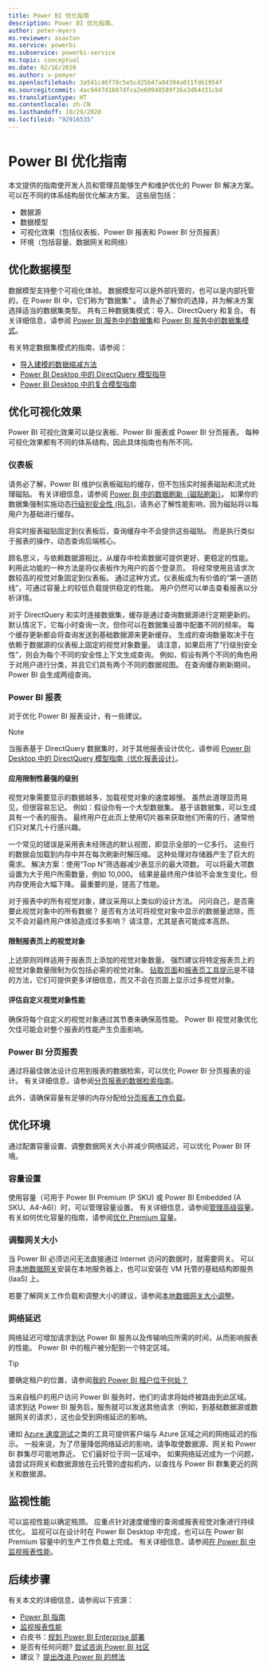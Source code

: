 ```yaml
---
title: Power BI 优化指南
description: Power BI 优化指南。
author: peter-myers
ms.reviewer: asaxton
ms.service: powerbi
ms.subservice: powerbi-service
ms.topic: conceptual
ms.date: 02/16/2020
ms.author: v-pemyer
ms.openlocfilehash: 3a541c46f78c5e5cd25b47a94394a011fd61954f
ms.sourcegitcommit: 4ac9447d1607dfca2e60948589f36a3d64d31cb4
ms.translationtype: HT
ms.contentlocale: zh-CN
ms.lasthandoff: 10/29/2020
ms.locfileid: "92916535"
---
```

# <a name="optimization-guide-for-power-bi"></a>Power BI 优化指南

本文提供的指南使开发人员和管理员能够生产和维护优化的 Power BI 解决方案。 可以在不同的体系结构层优化解决方案。 这些层包括：

- 数据源
- 数据模型
- 可视化效果（包括仪表板、Power BI 报表和 Power BI 分页报表）
- 环境（包括容量、数据网关和网络）

## <a name="optimizing-the-data-model"></a>优化数据模型

数据模型支持整个可视化体验。 数据模型可以是外部托管的，也可以是内部托管的，在 Power BI 中，它们称为“数据集”  。 请务必了解你的选择，并为解决方案选择适当的数据集类型。 共有三种数据集模式：导入、DirectQuery 和复合。 有关详细信息，请参阅 [Power BI 服务中的数据集](../connect-data/service-datasets-understand.md)和 [Power BI 服务中的数据集模式](../connect-data/service-dataset-modes-understand.md)。

有关特定数据集模式的指南，请参阅：

- [导入建模的数据缩减方法](import-modeling-data-reduction.md)
- [Power BI Desktop 中的 DirectQuery 模型指导](directquery-model-guidance.md)
- [Power BI Desktop 中的复合模型指南](composite-model-guidance.md)

## <a name="optimizing-visualizations"></a>优化可视化效果

Power BI 可视化效果可以是仪表板、Power BI 报表或 Power BI 分页报表。 每种可视化效果都有不同的体系结构，因此具体指南也有所不同。 

### <a name="dashboards"></a>仪表板

请务必了解，Power BI 维护仪表板磁贴的缓存，但不包括实时报表磁贴和流式处理磁贴。 有关详细信息，请参阅 [Power BI 中的数据刷新（磁贴刷新）](../connect-data/refresh-data.md#tile-refresh)。 如果你的数据集强制实施动态[行级别安全性 (RLS)](../admin/service-admin-rls.md)，请务必了解性能影响，因为磁贴将以每用户为基础进行缓存。

将实时报表磁贴固定到仪表板后，查询缓存中不会提供这些磁贴。 而是执行类似于报表的操作，动态查询后端核心。

顾名思义，与依赖数据源相比，从缓存中检索数据可提供更好、更稳定的性能。 利用此功能的一种方法是将仪表板作为用户的首个登录页。 将经常使用且请求次数较高的视觉对象固定到仪表板。 通过这种方式，仪表板成为有价值的“第一道防线”，可通过容量上的较低负载提供稳定的性能。 用户仍然可以单击查看报表以分析详情。

对于 DirectQuery 和实时连接数据集，缓存是通过查询数据源进行定期更新的。 默认情况下，它每小时查询一次，但你可以在数据集设置中配置不同的频率。 每个缓存更新都会将查询发送到基础数据源来更新缓存。 生成的查询数量取决于在依赖于数据源的仪表板上固定的视觉对象数量。 请注意，如果启用了“行级别安全性”，则会为每个不同的安全性上下文生成查询。 例如，假设有两个不同的角色用于对用户进行分类，并且它们具有两个不同的数据视图。 在查询缓存刷新期间，Power BI 会生成两组查询。

### <a name="power-bi-reports"></a>Power BI 报表

对于优化 Power BI 报表设计，有一些建议。

> [!NOTE]
> 当报表基于 DirectQuery 数据集时，对于其他报表设计优化，请参阅 [Power BI Desktop 中的 DirectQuery 模型指南（优化报表设计）](directquery-model-guidance.md#optimize-report-designs)。

#### <a name="apply-the-most-restrictive-filters"></a>应用限制性最强的级别

视觉对象需要显示的数据越多，加载视觉对象的速度越慢。 虽然此道理显而易见，但很容易忘记。 例如：假设你有一个大型数据集。 基于该数据集，可以生成具有一个表的报告。 最终用户在此页上使用切片器来获取他们所需的行，通常他们只对某几十行感兴趣。

一个常见的错误是采用表未经筛选的默认视图，即显示全部的一亿多行。 这些行的数据会加载到内存中并在每次刷新时解压缩。 这种处理对存储器产生了巨大的需求。 解决方案：使用“Top N”筛选器减少表显示的最大项数。 可以将最大项数设置为大于用户所需数量，例如 10,000。 结果是最终用户体验不会发生变化，但内存使用会大幅下降。 最重要的是，提高了性能。

对于报表中的所有视觉对象，建议采用以上类似的设计方法。 问问自己，是否需要此视觉对象中的所有数据？ 是否有方法可将视觉对象中显示的数据量滤除，而又不会对最终用户体验造成过多影响？ 请注意，尤其是表可能成本高昂。

#### <a name="limit-visuals-on-report-pages"></a>限制报表页上的视觉对象

上述原则同样适用于报表页上添加的视觉对象数量。 强烈建议将特定报表页上的视觉对象数量限制为仅包括必需的视觉对象。 [钻取页面](report-drillthrough.md)和[报表页工具提示](report-page-tooltips.md)是不错的方法，它们可提供更多详细信息，而又不会在页面上显示过多视觉对象。

#### <a name="evaluate-custom-visual-performance"></a>评估自定义视觉对象性能

确保将每个自定义的视觉对象通过其节奏来确保高性能。 Power BI 视觉对象优化欠佳可能会对整个报表的性能产生负面影响。

### <a name="power-bi-paginated-reports"></a>Power BI 分页报表

通过将最佳做法设计应用到报表的数据检索，可以优化 Power BI 分页报表的设计。 有关详细信息，请参阅[分页报表的数据检索指南](report-paginated-data-retrieval.md)。

此外，请确保容量有足够的内存分配给[分页报表工作负载](../admin/service-admin-premium-workloads.md#paginated-reports)。

## <a name="optimizing-the-environment"></a>优化环境

通过配置容量设置、调整数据网关大小并减少网络延迟，可以优化 Power BI 环境。

### <a name="capacity-settings"></a>容量设置

使用容量（可用于 Power BI Premium (P SKU) 或 Power BI Embedded (A SKU、A4-A6)）时，可以管理容量设置。 有关详细信息，请参阅[管理高级容量](../admin/service-premium-capacity-manage.md)。 有关如何优化容量的指南，请参阅[优化 Premium 容量](../admin/service-premium-capacity-optimize.md)。

### <a name="gateway-sizing"></a>调整网关大小

当 Power BI 必须访问无法直接通过 Internet 访问的数据时，就需要网关。 可以将[本地数据网关](../connect-data/service-gateway-onprem.md)安装在本地服务器上，也可以安装在 VM 托管的基础结构即服务 (IaaS) 上。

若要了解网关工作负载和调整大小的建议，请参阅[本地数据网关大小调整](gateway-onprem-sizing.md)。

### <a name="network-latency"></a>网络延迟

网络延迟可增加请求到达 Power BI 服务以及传输响应所需的时间，从而影响报表的性能。 Power BI 中的租户被分配到一个特定区域。

> [!TIP]
> 要确定租户的位置，请参阅[我的 Power BI 租户位于何处？](../admin/service-admin-where-is-my-tenant-located.md)

当来自租户的用户访问 Power BI 服务时，他们的请求将始终被路由到此区域。 请求到达 Power BI 服务后，服务就可以发送其他请求（例如，到基础数据源或数据网关的请求），这也会受到网络延迟的影响。

诸如 [Azure 速度测试](https://azurespeedtest.azurewebsites.net/)之类的工具可提供客户端与 Azure 区域之间的网络延迟的指示。 一般来说，为了尽量降低网络延迟的影响，请争取使数据源、网关和 Power BI 群集尽可能地靠近。 它们最好位于同一区域中。 如果网络延迟成为一个问题，请尝试将网关和数据源放在云托管的虚拟机内，以查找与 Power BI 群集更近的网关和数据源。

## <a name="monitoring-performance"></a>监视性能

可以监视性能以确定瓶颈。 应重点针对速度缓慢的查询或报表视觉对象进行持续优化。 监视可以在设计时在 Power BI Desktop 中完成，也可以在 Power BI Premium 容量中的生产工作负载上完成。 有关详细信息，请参阅[在 Power BI 中监视报表性能](monitor-report-performance.md)。

## <a name="next-steps"></a>后续步骤

有关本文的详细信息，请参阅以下资源：

- [Power BI 指南](index.yml)
- [监视报表性能](monitor-report-performance.md)
- 白皮书：[规划 Power BI Enterprise 部署](https://go.microsoft.com/fwlink/?linkid=2057861)
- 是否有任何问题? [尝试咨询 Power BI 社区](https://community.powerbi.com/)
- 建议？ [提出改进 Power BI 的想法](https://ideas.powerbi.com/)




